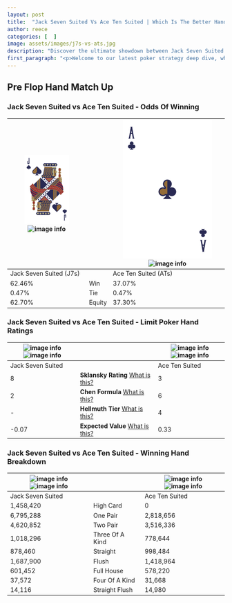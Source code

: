 ```yaml
---
layout: post
title:  "Jack Seven Suited Vs Ace Ten Suited | Which Is The Better Hand In Poker? A Complete Guide"
author: reece
categories: [  ]
image: assets/images/j7s-vs-ats.jpg
description: "Discover the ultimate showdown between Jack Seven Suited and Ace Ten Suited in poker! Uncover the odds, strategies, and scenarios where one hand triumphs over the other. Get ready to up your poker game with this thrilling analysis."
first_paragraph: "<p>Welcome to our latest poker strategy deep dive, where we're pitting two distinct hands against each other in a high-stakes showdown: Jack Seven Suited vs Ace Ten Suited.</p><p>In the dynamic world of poker, every decision counts, and knowing which hand holds the upper hand is key to your success at the table.</p><p>In this article, we'll dissect these two hands, explore the scenarios where one dominates the other, and equip you with the knowledge to make strategic choices that can tip the odds in your favor.</p><p>Get ready to unravel the intriguing dynamics of these poker hands and elevate your game to new heights.</p>"
---
```




[comment]: # (sp0)

## Pre Flop Hand Match Up

<div class="table hand-ratings" markdown="1"> 



### Jack Seven Suited vs Ace Ten Suited - Odds Of Winning


    
| ![image info](assets/images/hand1/J.png) ![image info](assets/images/hand1/7s.png) |  | ![image info](assets/images/hand2/A.png) ![image info](assets/images/hand2/ts.png) |
| -------- | -------- | -------- |
| Jack Seven Suited (J7s) |  | Ace Ten Suited (ATs) |
| 62.46% | Win | 37.07% |
| 0.47% | Tie | 0.47% |
| 62.70% | Equity | 37.30% |




[comment]: # (sp1)



### Jack Seven Suited vs Ace Ten Suited - Limit Poker Hand Ratings


    
| ![image info](https://www.riverpairs.com/assets/images/hand1/J.png) ![image info](https://www.riverpairs.com/assets/images/hand1/7s.png) |  | ![image info](https://www.riverpairs.com/assets/images/hand2/A.png) ![image info](https://www.riverpairs.com/assets/images/hand2/ts.png) |
| -------- | -------- | -------- |
| Jack Seven Suited |  | Ace Ten Suited |
| 8 | **Sklansky Rating** [What is this?](/sklansky-rating-explained) | 3 |
| 2 | **Chen Formula** [What is this?](/chen-formula-explained) | 6 |
| - | **Hellmuth Tier** [What is this?](/Hellmuth-tier-explained) | 4 |
| -0.07 | **Expected Value** [What is this?](/expected-value-explained) | 0.33 |




[comment]: # (sp2)



### Jack Seven Suited vs Ace Ten Suited - Winning Hand Breakdown


    
| ![image info](https://www.riverpairs.com/assets/images/hand1/J.png) ![image info](https://www.riverpairs.com/assets/images/hand1/7s.png) |  | ![image info](https://www.riverpairs.com/assets/images/hand2/A.png) ![image info](https://www.riverpairs.com/assets/images/hand2/ts.png) |
| -------- | -------- | -------- |
| Jack Seven Suited |  | Ace Ten Suited |
| 1,458,420 | High Card | 0 |
| 6,795,288 | One Pair | 2,818,656 |
| 4,620,852 | Two Pair | 3,516,336 |
| 1,018,296 | Three Of A Kind | 778,644 |
| 878,460 | Straight | 998,484 |
| 1,687,900 | Flush | 1,418,964 |
| 601,452 | Full House | 578,220 |
| 37,572 | Four Of A Kind | 31,668 |
| 14,116 | Straight Flush | 14,980 |




[comment]: # (sp3)



</div>

[comment]: # (sp4)



[comment]: # (sp5)


